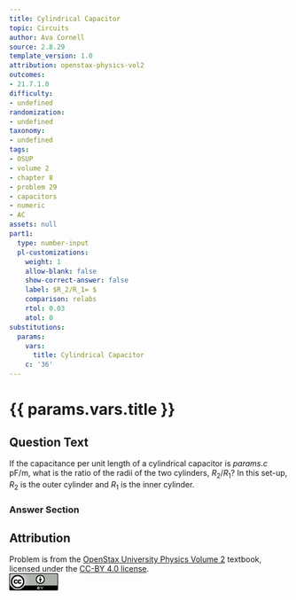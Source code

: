 ```yaml
---
title: Cylindrical Capacitor
topic: Circuits
author: Ava Cornell
source: 2.8.29
template_version: 1.0
attribution: openstax-physics-vol2
outcomes:
- 21.7.1.0
difficulty:
- undefined
randomization:
- undefined
taxonomy:
- undefined
tags:
- OSUP
- volume 2
- chapter 8
- problem 29
- capacitors
- numeric
- AC
assets: null
part1:
  type: number-input
  pl-customizations:
    weight: 1
    allow-blank: false
    show-correct-answer: false
    label: $R_2/R_1= $
    comparison: relabs
    rtol: 0.03
    atol: 0
substitutions:
  params:
    vars:
      title: Cylindrical Capacitor
    c: '36'
---
```

# {{ params.vars.title }}

## Question Text

If the capacitance per unit length of a cylindrical capacitor is ${{params.c }}\textrm{ pF/m}$, what is the ratio of the radii of the two cylinders, $R_2/R_1$? In this set-up, $R_2$ is the outer cylinder and $R_1$ is the inner cylinder.

### Answer Section

## Attribution

Problem is from the [OpenStax University Physics Volume 2](https://openstax.org/details/books/university-physics-volume-2) textbook, licensed under the [CC-BY 4.0 license](https://creativecommons.org/licenses/by/4.0/).<br>![Image representing the Creative Commons 4.0 BY license.](https://raw.githubusercontent.com/firasm/bits/master/by.png)